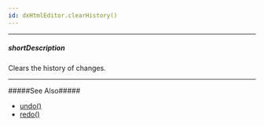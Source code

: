```yaml
---
id: dxHtmlEditor.clearHistory()
---
```

---
##### shortDescription
Clears the history of changes.

---
#####See Also#####
- [undo()](/api-reference/10%20UI%20Widgets/dxHtmlEditor/3%20Methods/undo().md '/Documentation/ApiReference/UI_Components/dxHtmlEditor/Methods/#undo')
- [redo()](/api-reference/10%20UI%20Widgets/dxHtmlEditor/3%20Methods/redo().md '/Documentation/ApiReference/UI_Components/dxHtmlEditor/Methods/#redo')